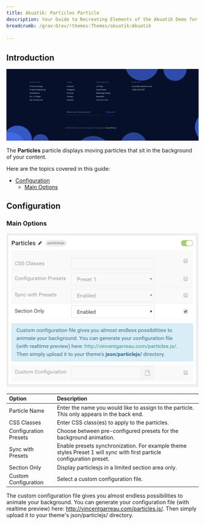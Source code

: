 ```yaml
---
title: Akuatik: Particles Particle
description: Your Guide to Recreating Elements of the Akuatik Demo for Grav
breadcrumb: /grav:Grav/!themes:Themes/akuatik:Akuatik

---
```


## Introduction

![](assets/particle_particles1.png)

The **Particles** particle displays moving particles that sit in the background of your content.

Here are the topics covered in this guide:

* [Configuration](#configuration)
    - [Main Options](#main-options)

## Configuration

### Main Options

![](assets/particle_particles2.png)

| Option                | Description                                                                                                              |
| :---------------      | :-------------------------------------------------------------------------------------------                             |
| Particle Name         | Enter the name you would like to assign to the particle. This only appears in the back end.                              |
| CSS Classes           | Enter CSS class(es) to apply to the particles.                                                                           |
| Configuration Presets | Choose between pre-configured presets for the background animation.                                                      |
| Sync with Presets     | Enable presets synchronization. For example theme styles Preset 1 will sync with first particle configuration preset. |
| Section Only          | Display particlesjs in a limited section area only.                                                                      |
| Custom Configuration  | Select a custom configuration file.                                                                                      |

The custom configuration file gives you almost endless possibilities to animate your background. You can generate your configuration file (with realtime preview) here: http://vincentgarreau.com/particles.js/. Then simply upload it to your theme's json/particlejs/ directory.